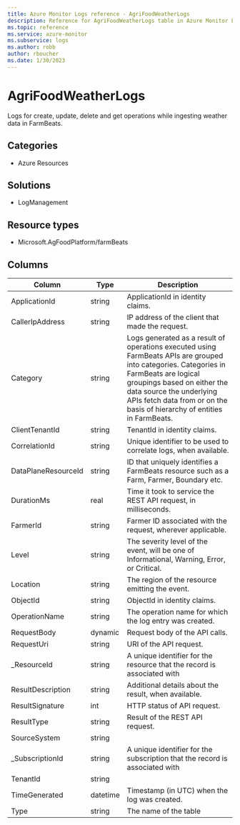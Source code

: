 ```yaml
---
title: Azure Monitor Logs reference - AgriFoodWeatherLogs
description: Reference for AgriFoodWeatherLogs table in Azure Monitor Logs.
ms.topic: reference
ms.service: azure-monitor
ms.subservice: logs
ms.author: robb
author: rboucher
ms.date: 1/30/2023
---
```


# AgriFoodWeatherLogs

 Logs for create, update, delete and get operations while ingesting weather data in FarmBeats.

## Categories

- Azure Resources
## Solutions

- LogManagement
## Resource types

- Microsoft.AgFoodPlatform/farmBeats




## Columns

| Column | Type | Description |
| --- | --- | --- |
| ApplicationId | string | ApplicationId in identity claims. |
| CallerIpAddress | string | IP address of the client that made the request. |
| Category | string | Logs generated as a result of operations executed using FarmBeats APIs are grouped into categories. Categories in FarmBeats are logical groupings based on either the data source the underlying APIs fetch data from or on the basis of hierarchy of entities in FarmBeats. |
| ClientTenantId | string | TenantId in identity claims. |
| CorrelationId | string | Unique identifier to be used to correlate logs, when available. |
| DataPlaneResourceId | string | ID that uniquely identifies a FarmBeats resource such as a Farm, Farmer, Boundary etc. |
| DurationMs | real | Time it took to service the REST API request, in milliseconds. |
| FarmerId | string | Farmer ID associated with the request, wherever applicable. |
| Level | string | The severity level of the event, will be one of Informational, Warning, Error, or Critical. |
| Location | string | The region of the resource emitting the event. |
| ObjectId | string | ObjectId in identity claims. |
| OperationName | string | The operation name for which the log entry was created. |
| RequestBody | dynamic | Request body of the API calls. |
| RequestUri | string | URI of the API request. |
| _ResourceId | string | A unique identifier for the resource that the record is associated with |
| ResultDescription | string | Additional details about the result, when available. |
| ResultSignature | int | HTTP status of API request. |
| ResultType | string | Result of the REST API request. |
| SourceSystem | string |  |
| _SubscriptionId | string | A unique identifier for the subscription that the record is associated with |
| TenantId | string |  |
| TimeGenerated | datetime | Timestamp (in UTC) when the log was created. |
| Type | string | The name of the table |

